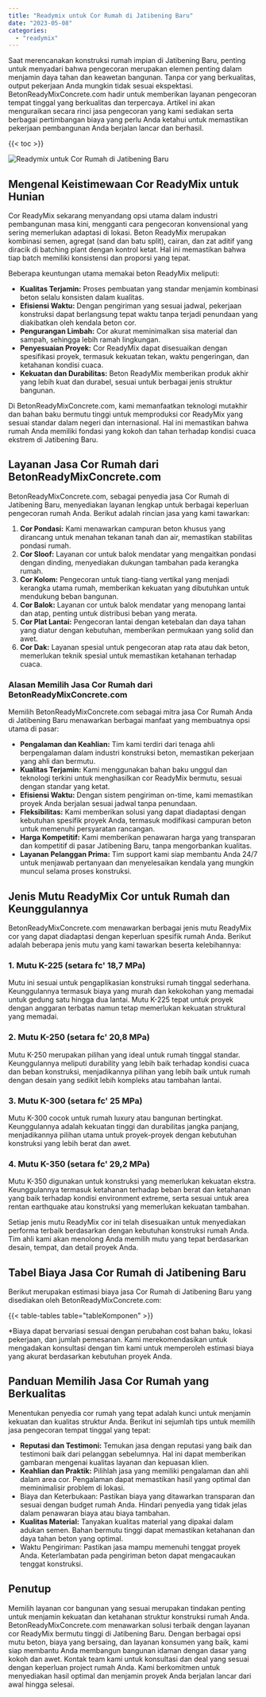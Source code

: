 ```yaml
---
title: "Readymix untuk Cor Rumah di Jatibening Baru"
date: "2023-05-08"
categories: 
  - "readymix"
---
```


Saat merencanakan konstruksi rumah impian di Jatibening Baru, penting untuk menyadari bahwa pengecoran merupakan elemen penting dalam menjamin daya tahan dan keawetan bangunan. Tanpa cor yang berkualitas, output pekerjaan Anda mungkin tidak sesuai ekspektasi. BetonReadyMixConcrete.com hadir untuk memberikan layanan pengecoran tempat tinggal yang berkualitas dan terpercaya. Artikel ini akan menguraikan secara rinci jasa pengecoran yang kami sediakan serta berbagai pertimbangan biaya yang perlu Anda ketahui untuk memastikan pekerjaan pembangunan Anda berjalan lancar dan berhasil.

{{< toc >}}

![Readymix untuk Cor Rumah di Jatibening Baru](https://betoncor8.github.io/cor/harga-beton-readymix-concrete%20(34).png)

## Mengenal Keistimewaan Cor ReadyMix untuk Hunian

Cor ReadyMix sekarang menyandang opsi utama dalam industri pembangunan masa kini, mengganti cara pengecoran konvensional yang sering memerlukan adaptasi di lokasi. Beton ReadyMix merupakan kombinasi semen, agregat (sand dan batu split), cairan, dan zat aditif yang diracik di batching plant dengan kontrol ketat. Hal ini memastikan bahwa tiap batch memiliki konsistensi dan proporsi yang tepat.

Beberapa keuntungan utama memakai beton ReadyMix meliputi:

- **Kualitas Terjamin:** Proses pembuatan yang standar menjamin kombinasi beton selalu konsisten dalam kualitas.
- **Efisiensi Waktu:** Dengan pengiriman yang sesuai jadwal, pekerjaan konstruksi dapat berlangsung tepat waktu tanpa terjadi penundaan yang diakibatkan oleh kendala beton cor.
- **Pengurangan Limbah:** Cor akurat meminimalkan sisa material dan sampah, sehingga lebih ramah lingkungan.
- **Penyesuaian Proyek:** Cor ReadyMix dapat disesuaikan dengan spesifikasi proyek, termasuk kekuatan tekan, waktu pengeringan, dan ketahanan kondisi cuaca.
- **Kekuatan dan Durabilitas:** Beton ReadyMix memberikan produk akhir yang lebih kuat dan durabel, sesuai untuk berbagai jenis struktur bangunan.

Di BetonReadyMixConcrete.com, kami memanfaatkan teknologi mutakhir dan bahan baku bermutu tinggi untuk memproduksi cor ReadyMix yang sesuai standar dalam negeri dan internasional. Hal ini memastikan bahwa rumah Anda memiliki fondasi yang kokoh dan tahan terhadap kondisi cuaca ekstrem di Jatibening Baru.

## Layanan Jasa Cor Rumah dari BetonReadyMixConcrete.com

BetonReadyMixConcrete.com, sebagai penyedia jasa Cor Rumah di Jatibening Baru, menyediakan layanan lengkap untuk berbagai keperluan pengecoran rumah Anda. Berikut adalah rincian jasa yang kami tawarkan:

1. **Cor Pondasi:** Kami menawarkan campuran beton khusus yang dirancang untuk menahan tekanan tanah dan air, memastikan stabilitas pondasi rumah.
2. **Cor Sloof:** Layanan cor untuk balok mendatar yang mengaitkan pondasi dengan dinding, menyediakan dukungan tambahan pada kerangka rumah.
3. **Cor Kolom:** Pengecoran untuk tiang-tiang vertikal yang menjadi kerangka utama rumah, memberikan kekuatan yang dibutuhkan untuk mendukung beban bangunan.
4. **Cor Balok:** Layanan cor untuk balok mendatar yang menopang lantai dan atap, penting untuk distribusi beban yang merata.
5. **Cor Plat Lantai:** Pengecoran lantai dengan ketebalan dan daya tahan yang diatur dengan kebutuhan, memberikan permukaan yang solid dan awet.
6. **Cor Dak:** Layanan spesial untuk pengecoran atap rata atau dak beton, memerlukan teknik spesial untuk memastikan ketahanan terhadap cuaca.

### Alasan Memilih Jasa Cor Rumah dari BetonReadyMixConcrete.com

Memilih BetonReadyMixConcrete.com sebagai mitra jasa Cor Rumah Anda di Jatibening Baru menawarkan berbagai manfaat yang membuatnya opsi utama di pasar:

- **Pengalaman dan Keahlian:** Tim kami terdiri dari tenaga ahli berpengalaman dalam industri konstruksi beton, memastikan pekerjaan yang ahli dan bermutu.
- **Kualitas Terjamin:** Kami menggunakan bahan baku unggul dan teknologi terkini untuk menghasilkan cor ReadyMix bermutu, sesuai dengan standar yang ketat.
- **Efisiensi Waktu:** Dengan sistem pengiriman on-time, kami memastikan proyek Anda berjalan sesuai jadwal tanpa penundaan.
- **Fleksibilitas:** Kami memberikan solusi yang dapat diadaptasi dengan kebutuhan spesifik proyek Anda, termasuk modifikasi campuran beton untuk memenuhi persyaratan rancangan.
- **Harga Kompetitif:** Kami memberikan penawaran harga yang transparan dan kompetitif di pasar Jatibening Baru, tanpa mengorbankan kualitas.
- **Layanan Pelanggan Prima:** Tim support kami siap membantu Anda 24/7 untuk menjawab pertanyaan dan menyelesaikan kendala yang mungkin muncul selama proses konstruksi.

## Jenis Mutu ReadyMix Cor untuk Rumah dan Keunggulannya

BetonReadyMixConcrete.com menawarkan berbagai jenis mutu ReadyMix cor yang dapat diadaptasi dengan keperluan spesifik rumah Anda. Berikut adalah beberapa jenis mutu yang kami tawarkan beserta kelebihannya:

### 1\. Mutu K-225 (setara fc' 18,7 MPa)

Mutu ini sesuai untuk pengaplikasian konstruksi rumah tinggal sederhana. Keunggulannya termasuk biaya yang murah dan kekokohan yang memadai untuk gedung satu hingga dua lantai. Mutu K-225 tepat untuk proyek dengan anggaran terbatas namun tetap memerlukan kekuatan struktural yang memadai.

### 2\. Mutu K-250 (setara fc' 20,8 MPa)

Mutu K-250 merupakan pilihan yang ideal untuk rumah tinggal standar. Keunggulannya meliputi durability yang lebih baik terhadap kondisi cuaca dan beban konstruksi, menjadikannya pilihan yang lebih baik untuk rumah dengan desain yang sedikit lebih kompleks atau tambahan lantai.

### 3\. Mutu K-300 (setara fc' 25 MPa)

Mutu K-300 cocok untuk rumah luxury atau bangunan bertingkat. Keunggulannya adalah kekuatan tinggi dan durabilitas jangka panjang, menjadikannya pilihan utama untuk proyek-proyek dengan kebutuhan konstruksi yang lebih berat dan awet.

### 4\. Mutu K-350 (setara fc' 29,2 MPa)

Mutu K-350 digunakan untuk konstruksi yang memerlukan kekuatan ekstra. Keunggulannya termasuk ketahanan terhadap beban berat dan ketahanan yang baik terhadap kondisi environment extreme, serta sesuai untuk area rentan earthquake atau konstruksi yang memerlukan kekuatan tambahan.

Setiap jenis mutu ReadyMix cor ini telah disesuaikan untuk menyediakan performa terbaik berdasarkan dengan kebutuhan konstruksi rumah Anda. Tim ahli kami akan menolong Anda memilih mutu yang tepat berdasarkan desain, tempat, dan detail proyek Anda.

## Tabel Biaya Jasa Cor Rumah di Jatibening Baru

Berikut merupakan estimasi biaya jasa Cor Rumah di Jatibening Baru yang disediakan oleh BetonReadyMixConcrete.com:

{{< table-tables table="tableKomponen" >}}

\*Biaya dapat bervariasi sesuai dengan perubahan cost bahan baku, lokasi pekerjaan, dan jumlah pemesanan. Kami merekomendasikan untuk mengadakan konsultasi dengan tim kami untuk memperoleh estimasi biaya yang akurat berdasarkan kebutuhan proyek Anda.

## Panduan Memilih Jasa Cor Rumah yang Berkualitas

Menentukan penyedia cor rumah yang tepat adalah kunci untuk menjamin kekuatan dan kualitas struktur Anda. Berikut ini sejumlah tips untuk memilih jasa pengecoran tempat tinggal yang tepat:

- **Reputasi dan Testimoni:** Temukan jasa dengan reputasi yang baik dan testimoni baik dari pelanggan sebelumnya. Hal ini dapat memberikan gambaran mengenai kualitas layanan dan kepuasan klien.
- **Keahlian dan Praktik:** Pilihlah jasa yang memiliki pengalaman dan ahli dalam area cor. Pengalaman dapat memastikan hasil yang optimal dan meminimalisir problem di lokasi.
- Biaya dan Keterbukaan: Pastikan biaya yang ditawarkan transparan dan sesuai dengan budget rumah Anda. Hindari penyedia yang tidak jelas dalam penawaran biaya atau biaya tambahan.
- **Kualitas Material:** Tanyakan kualitas material yang dipakai dalam adukan semen. Bahan bermutu tinggi dapat memastikan ketahanan dan daya tahan beton yang optimal.
- Waktu Pengiriman: Pastikan jasa mampu memenuhi tenggat proyek Anda. Keterlambatan pada pengiriman beton dapat mengacaukan tenggat konstruksi.

## Penutup

Memilih layanan cor bangunan yang sesuai merupakan tindakan penting untuk menjamin kekuatan dan ketahanan struktur konstruksi rumah Anda. BetonReadyMixConcrete.com menawarkan solusi terbaik dengan layanan cor ReadyMix bermutu tinggi di Jatibening Baru. Dengan berbagai opsi mutu beton, biaya yang bersaing, dan layanan konsumen yang baik, kami siap membantu Anda membangun bangunan idaman dengan dasar yang kokoh dan awet. Kontak team kami untuk konsultasi dan deal yang sesuai dengan keperluan project rumah Anda. Kami berkomitmen untuk menyediakan hasil optimal dan menjamin proyek Anda berjalan lancar dari awal hingga selesai.
